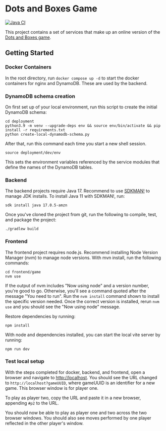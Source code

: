 # Dots and Boxes Game

[![Java CI](https://github.com/jhutson/dotsboxes/actions/workflows/ci.yml/badge.svg?event=push)](https://github.com/jhutson/dotsboxes/actions/workflows/ci.yml)

This project contains a set of services that make up an online version of the [Dots and Boxes game](https://en.wikipedia.org/wiki/Dots_and_Boxes). 

## Getting Started

### Docker Containers
In the root directory, run ```docker compose up -d``` to start the docker containers for nginx and DynamoDB. These are used by the backend.

### DynamoDB schema creation
On first set up of your local environment, run this script to create the initial DynamoDB schema:

```
cd deployment
python3.9 -m venv --upgrade-deps env && source env/bin/activate && pip install -r requirements.txt
python create-local-dynamodb-schema.py
```

After that, run this command each time you start a new shell session.

```source deployment/dev/env```

This sets the environment variables referenced by the service modules that define the names of the DynamoDB tables.


### Backend
The backend projects require Java 17. Recommend to use [SDKMAN!](https://sdkman.io) to manage JDK installs. To install Java 11 with SDKMAN!, run:

```sdk install java 17.0.5-amzn```

 Once you've cloned the project from git, run the following to compile, test, and package the project:

```./gradlew build```

### Frontend
The frontend project requires node.js. Recommend installing Node Version Manager (nvm) to manage node versions. With mvn install, run the following commands:

```
cd frontend/game
nvm use
```

If the output of nvm includes "Now using node" and a version number, you're good to go. Otherwise, you'll see a command quoted after the message "You need to run". Run the `nvm install` command shown to install the specific version needed. Once the correct version is installed, rerun `nvm use` and you should see the "Now using node" message.

Restore dependencies by running:

```npm install```

With node and dependencies installed, you can start the local vite server by running:

```npm run dev```

### Test local setup

With the steps completed for docker, backend, and frontend, open a browser and navigate to [http://localhost](http://localhost). You should see the URL changed to ```http://localhost?gameUUID```, where gameUUID is an identifier for a new game. This browser window is for player one.

To play as player two, copy the URL and paste it in a new browser, appending `#p2` to the URL. 

You should now be able to play as player one and two across the two browser windows. You should also see moves performed by one player reflected in the other player's window.
